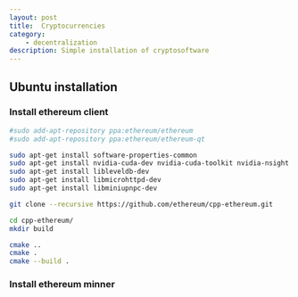 ```yaml
---
layout: post
title:  Cryptocurrencies
category:
    - decentralization
description: Simple installation of cryptosoftware
---
```


## Ubuntu installation

### Install ethereum client
```bash
#sudo add-apt-repository ppa:ethereum/ethereum
#sudo add-apt-repository ppa:ethereum/ethereum-qt

sudo apt-get install software-properties-common
sudo apt-get install nvidia-cuda-dev nvidia-cuda-toolkit nvidia-nsight
sudo apt-get install libleveldb-dev
sudo apt-get install libmicrohttpd-dev
sudo apt-get install libminiupnpc-dev

git clone --recursive https://github.com/ethereum/cpp-ethereum.git

cd cpp-ethereum/
mkdir build

cmake ..
cmake .
cmake --build .
```

### Install ethereum minner
